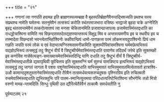 +++
title = "२१"

+++
गणानां त्वा गणपतिं हवामह इति ब्राह्मणस्पत्यम्ब्रह्म वै
बृहस्पतिर्ब्रह्मणैवैनन्तद्भिषज्यति
प्रथश्च यस्य सप्रथश्च नामेति घर्मतन्वः सतनुमेवैनं तत्सरूपं करोति
रथंतरमाजभारा वसिष्ठः भरद्वाजो बृहदा चक्रे अग्नेरिति बृहद्र
थंतरवन्तमेवैनं तत्करोत्यपश्यं त्वा मनसा चेकितानमिति
प्रजावान्प्राजापत्यः प्रजामेवास्मिंस्तद्दधाति का
राधद्धोत्राश्विना वामिति नव विछन्दसस्तदेतद्यज्ञस्यान्तस्त्यं
विक्षुद्र मिव व अन्तस्त्यमणीय इव च स्थवीय इव च तस्मादेता विछन्दसो
भवन्त्येताभिर्हाश्विनोः कक्षीवान्प्रियं धामो-पागछत्स परमं
लोकमजयदुपाश्विनोः प्रियं धाम गछति जयति परमं लोकं य एवं
वेदाभात्यग्निरुषसामनीकमिति
सूक्तम्पीपिवांसमश्विना घर्ममछेत्यभिरूपं
यद्यज्ञेऽभिरूपं तत्समृद्धं तदु त्रैष्टुभं वीर्यं वै
त्रिष्टुब्वीर्यमेवास्मिंस्तद्दधाति ग्रावाणेव
तदिदर्थं जरेथे इति सूक्तमक्षी इव कर्णाविव
नासेवेत्यङ्ग-समाख्यायमेवास्मिंस्तदिन्द्रि
याणि दधाति तदु त्रैष्टुभं वीर्यं वै
त्रिष्टुब्वीर्य-मेवास्मिंस्तद्दधातीळे
द्यावापृथिवी पूर्वचित्तय इति सूक्तमग्निं घर्मं सुरुचं यामन्निष्टय
इत्यभिरूपं यद्यज्ञेऽभिरूपं तत्समृद्धं तदु जागतं जागता वै
पशवः पशूनेवास्मिंस्तद्दधाति याभिरमुमावतं याभिरमुमावतमित्येतावतो
हात्राश्वि-उऔ कामान्ददृशतुस्तानेवास्मिंस्तद्दधाति तैरेवैनं
तत्समर्धयत्यरूरुचदुषसः पृश्निरग्रिय इति रुचितवती
रुचमेवास्मिंस्तद्दधाति द्युभिरक्तुभिः
परि पातम-स्मानित्युत्तमया परिदधात्यरिष्टेभिरश्विना सौभगेभिः तन्नो
मित्रो वरुणो मामह-न्तामदितिः सिन्धुः पृथिवी उत द्यौरित्येतैरेवैनं
तत्कामैः समर्धयतीति नु 

पूर्वम्पटलम् २१




 

